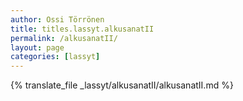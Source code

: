 ```yaml
---
author: Ossi Törrönen
title: titles.lassyt.alkusanatII
permalink: /alkusanatII/
layout: page
categories: [lassyt]
---
```

{% translate_file _lassyt/alkusanatII/alkusanatII.md %}